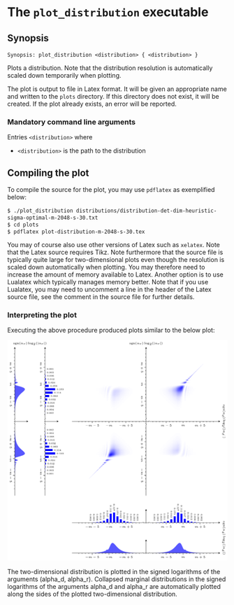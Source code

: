 # The <code>plot_distribution</code> executable

## Synopsis
```console
Synopsis: plot_distribution <distribution> { <distribution> }
```

Plots a distribution. Note that the distribution resolution is automatically scaled down temporarily when plotting.

The plot is output to file in Latex format. It will be given an appropriate name and written to the <code>plots</code> directory. If this directory does not exist, it will be created. If the plot already exists, an error will be reported.

### Mandatory command line arguments
Entries <code>\<distribution\></code> where
- <code>\<distribution\></code> is the path to the distribution

## Compiling the plot
To compile the source for the plot, you may use <code>pdflatex</code> as exemplified below:
```console
$ ./plot_distribution distributions/distribution-det-dim-heuristic-sigma-optimal-m-2048-s-30.txt
$ cd plots
$ pdflatex plot-distribution-m-2048-s-30.tex
```
You may of course also use other versions of Latex such as <code>xelatex</code>. Note that the Latex source requires Tikz. Note furthermore that the source file is typically quite large for two-dimensional plots even though the resolution is scaled down automatically when plotting. You may therefore need to increase the amount of memory available to Latex. Another option is to use Lualatex which typically manages memory better. Note that if you use Lualatex, you may need to uncomment a line in the header of the Latex source file, see the comment in the source file for further details.

### Interpreting the plot
Executing the above procedure produced plots similar to the below plot:

![](./images/plot-distribution-m-2048-s-30.png)

The two-dimensional distribution is plotted in the signed logarithms of the arguments (alpha_d, alpha_r). Collapsed marginal distributions in the signed logarithms of the arguments alpha_d and alpha_r are automatically plotted along the sides of the plotted two-dimensional distribution.
